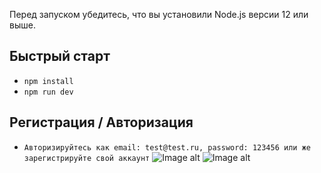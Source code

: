 Перед запуском убедитесь, что вы установили Node.js версии 12 или выше.

## Быстрый старт

- `npm install`
- `npm run dev`

## Регистрация / Авторизация

- `Авторизируйтесь как email: test@test.ru, password: 123456 или же зарегистрируйте свой аккаунт`
  ![Image alt](https://github.com/mgaynatullin/Todo-app-MERN-/raw/main/screen.png)
  ![Image alt](https://github.com/mgaynatullin/Todo-app-MERN-/raw/main/screen2.png)
